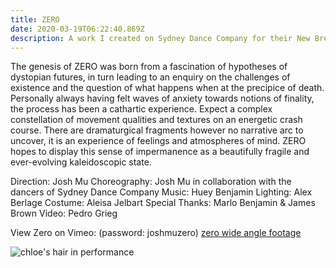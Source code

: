 ```yaml
---
title: ZERO
date: 2020-03-19T06:22:40.869Z
description: A work I created on Sydney Dance Company for their New Breed 2019 Season.
---
```

The genesis of ZERO was born from a fascination of hypotheses of dystopian futures, in turn leading to an enquiry on the challenges of existence and the question of what happens when at the precipice of death. Personally always having felt waves of anxiety towards notions of finality, the process has been a cathartic experience. Expect a complex constellation of movement qualities and textures on an energetic crash course. There are dramaturgical fragments however no narrative arc to uncover, it is an experience of feelings and atmospheres of mind. ZERO hopes to display this sense of impermanence as a beautifully fragile and ever-evolving kaleidoscopic state.

Direction: Josh Mu Choreography: Josh Mu in collaboration with the dancers of Sydney Dance Company
Music: Huey Benjamin
Lighting: Alex Berlage
Costume: Aleisa Jelbart
Special Thanks: Marlo Benjamin & James Brown
Video: Pedro Grieg

View Zero on Vimeo: (password: joshmuzero) [zero wide angle footage](https://vimeo.com/394136844)

![chloe's hair in performance](/img/hair.jpeg "zero hair whip")